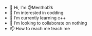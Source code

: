 - 👋 Hi, I’m @Menthol2k
- 👀 I’m interested in codding
- 🌱 I’m currently learning c++
- 💞️ I’m looking to collaborate on nothing
- 📫 How to reach me teach me

<!---
Menthol2k/Menthol2k is a ✨ special ✨ repository because its `README.md` (this file) appears on your GitHub profile.
You can click the Preview link to take a look at your changes.
--->
